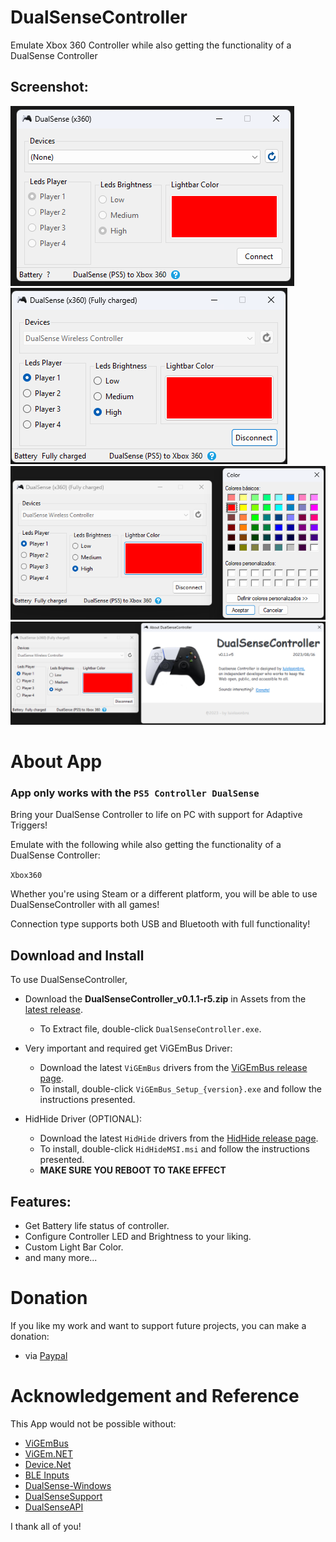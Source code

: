 # DualSenseController
Emulate Xbox 360 Controller while also getting the functionality of a DualSense Controller

## **Screenshot:**
![Screenshot 2023-08-16](preview.png)
![Screenshot 2023-08-16](preview2.png)
![Screenshot 2023-08-16](preview3.png)
![Screenshot 2023-08-16](preview4.png)

# About App
### App only works with the `PS5 Controller DualSense`

Bring your DualSense Controller to life on PC with support for Adaptive Triggers!

Emulate with the following while also getting the functionality of a DualSense Controller:

`Xbox360`


Whether you're using Steam or a different platform, you will be able to use DualSenseController with all games!

Connection type supports both USB and Bluetooth with full functionality!

## Download and Install

To use DualSenseController,

* Download the **DualSenseController_v0.1.1-r5.zip** in Assets from the [latest release](https://github.com/luislasonbra/DualSenseController/releases/latest).  
    * To Extract file, double-click `DualSenseController.exe`.

* Very important and required get ViGEmBus Driver:
    * Download the latest `ViGEmBus` drivers from the [ViGEmBus release page](https://github.com/ViGEm/ViGEmBus/releases/latest).  
    * To install, double-click `ViGEmBus_Setup_{version}.exe` and follow the instructions presented.
    
* HidHide Driver (OPTIONAL):
    * Download the latest `HidHide` drivers from the [HidHide release page](https://github.com/ViGEm/HidHide/releases/latest).  
    * To install, double-click `HidHideMSI.msi` and follow the instructions presented.
    * **MAKE SURE YOU REBOOT TO TAKE EFFECT**

## **Features:**
- Get Battery life status of controller.
- Configure Controller LED and Brightness to your liking.
- Custom Light Bar Color.
- and many more...

# Donation
If you like my work and want to support future projects, you can make a donation:
- via [Paypal](https://www.paypal.com/donate/?hosted_button_id=QEMXHPY5LG4AQ)


# Acknowledgement and Reference
This App would not be possible without:
* [ViGEmBus](https://github.com/ViGEm/ViGEmBus)
* [ViGEm.NET](https://github.com/ViGEm/ViGEm.NET)
* [Device.Net](https://github.com/MelbourneDeveloper/Device.Net)
* [BLE Inputs](https://gist.github.com/Ryochan7/91a9759deb5dff3096fc5afd50ba19e2)
* [DualSense-Windows](https://github.com/Ohjurot/DualSense-Windows)
* [DualSenseSupport](https://github.com/Mxater/DualSenseSupport)
* [DualSenseAPI](https://github.com/BadMagic100/DualSenseAPI)

I thank all of you!
